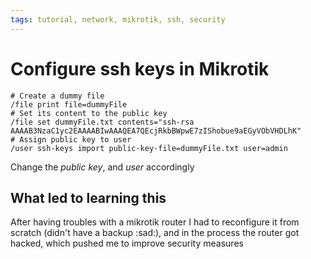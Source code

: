 ```yaml
---
tags: tutorial, network, mikrotik, ssh, security
---
```


# Configure ssh keys in Mikrotik

```mikrotik
# Create a dummy file
/file print file=dummyFile
# Set its content to the public key
/file set dummyFile.txt contents="ssh-rsa AAAAB3NzaC1yc2EAAAABIwAAAQEA7QEcjRkbBWpwE7zIShobue9aEGyVObVHDLhK"
# Assign public key to user
/user ssh-keys import public-key-file=dummyFile.txt user=admin
```

Change the *public key*, and *user* accordingly

## What led to learning this

After having troubles with a mikrotik router I had to reconfigure it from scratch (didn't have a backup :sad:), and in the process the router got hacked, which pushed me to improve security measures
